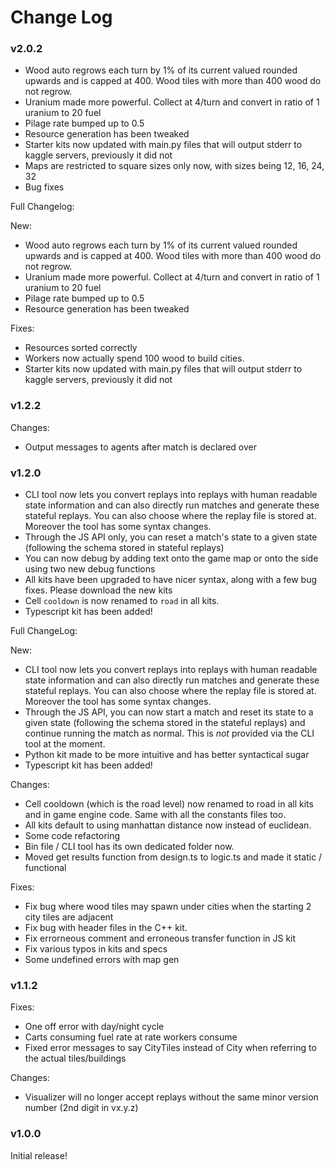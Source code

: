 # Change Log

### v2.0.2

- Wood auto regrows each turn by 1% of its current valued rounded upwards and is capped at 400. Wood tiles with more than 400 wood do not regrow.
- Uranium made more powerful. Collect at 4/turn and convert in ratio of 1 uranium to 20 fuel
- Pilage rate bumped up to 0.5
- Resource generation has been tweaked
- Starter kits now updated with main.py files that will output stderr to kaggle servers, previously it did not
- Maps are restricted to square sizes only now, with sizes being 12, 16, 24, 32
- Bug fixes

Full Changelog:

New: 

- Wood auto regrows each turn by 1% of its current valued rounded upwards and is capped at 400. Wood tiles with more than 400 wood do not regrow.
- Uranium made more powerful. Collect at 4/turn and convert in ratio of 1 uranium to 20 fuel
- Pilage rate bumped up to 0.5
- Resource generation has been tweaked

Fixes:
- Resources sorted correctly
- Workers now actually spend 100 wood to build cities.
- Starter kits now updated with main.py files that will output stderr to kaggle servers, previously it did not


### v1.2.2

Changes:
- Output messages to agents after match is declared over


### v1.2.0

- CLI tool now lets you convert replays into replays with human readable state information and can also directly run matches and generate these stateful replays. You can also choose where the replay file is stored at. Moreover the tool has some syntax changes.
- Through the JS API only, you can reset a match's state to a given state (following the schema stored in stateful replays)
- You can now debug by adding text onto the game map or onto the side using two new debug functions
- All kits have been upgraded to have nicer syntax, along with a few bug fixes. Please download the new kits
- Cell `cooldown` is now renamed to `road` in all kits. 
- Typescript kit has been added!

Full ChangeLog:

New:
- CLI tool now lets you convert replays into replays with human readable state information and can also directly run matches and generate these stateful replays. You can also choose where the replay file is stored at. Moreover the tool has some syntax changes.
- Through the JS API, you can now start a match and reset its state to a given state (following the schema stored in the stateful replays) and continue running the match as normal. This is *not* provided via the CLI tool at the moment.
- Python kit made to be more intuitive and has better syntactical sugar
- Typescript kit has been added!

Changes:
- Cell cooldown (which is the road level) now renamed to road in all kits and in game engine code. Same with all the constants files too.
- All kits default to using manhattan distance now instead of euclidean.
- Some code refactoring
- Bin file / CLI tool has its own dedicated folder now.
- Moved get results function from design.ts to logic.ts and made it static / functional

Fixes:
- Fix bug where wood tiles may spawn under cities when the starting 2 city tiles are adjacent
- Fix bug with header files in the C++ kit.
- Fix errorneous comment and erroneous transfer function in JS kit
- Fix various typos in kits and specs
- Some undefined errors with map gen

### v1.1.2
Fixes:
- One off error with day/night cycle
- Carts consuming fuel rate at rate workers consume
- Fixed error messages to say CityTiles instead of City when referring to the actual tiles/buildings

Changes:
- Visualizer will no longer accept replays without the same minor version number (2nd digit in vx.y.z)

### v1.0.0

Initial release!
